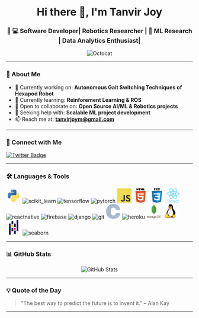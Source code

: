 <!-- Header Banner -->

<h1 align="center">Hi there 👋, I'm Tanvir Joy</h1>
<h3 align="center">🤖 💻 Software Developer| Robotics Researcher | 🤖 ML Research | Data Analytics Enthusiast| </h3>

<p align="center">
  <img src="https://octodex.github.com/images/daftpunktocat-thomas.gif" width="200" alt="Octocat" />
</p>

---

### 🌟 About Me
- 🔭 Currently working on: **Autonomous Gait Switching Techniques of Hexapod Robot**
- 🌱 Currently learning: **Reinforement Learning & ROS**
- 👯 Open to collaborate on: **Open Source AI/ML & Robotics projects**
- 🤝 Seeking help with: **Scalable ML project development**
- 📫 Reach me at: **tanvirjoym@gmail.com**

---

### 🔗 Connect with Me
<p align="left">
  <a href="https://twitter.com/t_joy25" target="_blank">
    <img src="https://img.shields.io/badge/Twitter-%231DA1F2.svg?style=for-the-badge&logo=Twitter&logoColor=white" alt="Twitter Badge"/>
  </a>
</p>

---

### 🛠️ Languages & Tools

<p align="left">
  <img src="https://raw.githubusercontent.com/devicons/devicon/master/icons/python/python-original.svg" alt="python" width="40"/>
  <img src="https://upload.wikimedia.org/wikipedia/commons/0/05/Scikit_learn_logo_small.svg" alt="scikit_learn" width="40"/>
  <img src="https://www.vectorlogo.zone/logos/tensorflow/tensorflow-icon.svg" alt="tensorflow" width="40"/>
  <img src="https://www.vectorlogo.zone/logos/pytorch/pytorch-icon.svg" alt="pytorch" width="40"/>
  <img src="https://raw.githubusercontent.com/devicons/devicon/master/icons/javascript/javascript-original.svg" alt="js" width="40"/>
  <img src="https://raw.githubusercontent.com/devicons/devicon/master/icons/html5/html5-original-wordmark.svg" alt="html5" width="40"/>
  <img src="https://raw.githubusercontent.com/devicons/devicon/master/icons/css3/css3-original-wordmark.svg" alt="css3" width="40"/>
  <img src="https://raw.githubusercontent.com/devicons/devicon/master/icons/react/react-original-wordmark.svg" alt="react" width="40"/>
  <img src="https://reactnative.dev/img/header_logo.svg" alt="reactnative" width="40"/>
  <img src="https://www.vectorlogo.zone/logos/firebase/firebase-icon.svg" alt="firebase" width="40"/>
  <img src="https://cdn.worldvectorlogo.com/logos/django.svg" alt="django" width="40"/>
  <img src="https://www.vectorlogo.zone/logos/git-scm/git-scm-icon.svg" alt="git" width="40"/>
  <img src="https://raw.githubusercontent.com/devicons/devicon/master/icons/c/c-original.svg" alt="c" width="40"/>
  <img src="https://www.vectorlogo.zone/logos/heroku/heroku-icon.svg" alt="heroku" width="40"/>
  <img src="https://raw.githubusercontent.com/devicons/devicon/master/icons/mongodb/mongodb-original-wordmark.svg" alt="mongodb" width="40"/>
  <img src="https://raw.githubusercontent.com/devicons/devicon/master/icons/linux/linux-original.svg" alt="linux" width="40"/>
  <img src="https://raw.githubusercontent.com/devicons/devicon/master/icons/pandas/pandas-original.svg" alt="pandas" width="40"/>
  <img src="https://seaborn.pydata.org/_images/logo-mark-lightbg.svg" alt="seaborn" width="40"/>
</p>

---

### 📊 GitHub Stats

<p align="center">
  <img src="https://github-readme-stats.vercel.app/api?username=thisistanvirjoy&show_icons=true&theme=radical" alt="GitHub Stats"/>
</p>


---

### 💡 Quote of the Day
> "The best way to predict the future is to invent it." – Alan Kay

---

